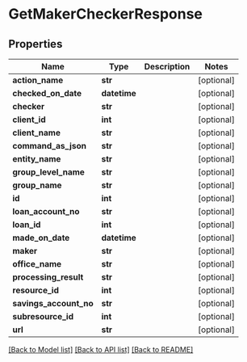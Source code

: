 # GetMakerCheckerResponse

## Properties
Name | Type | Description | Notes
------------ | ------------- | ------------- | -------------
**action_name** | **str** |  | [optional] 
**checked_on_date** | **datetime** |  | [optional] 
**checker** | **str** |  | [optional] 
**client_id** | **int** |  | [optional] 
**client_name** | **str** |  | [optional] 
**command_as_json** | **str** |  | [optional] 
**entity_name** | **str** |  | [optional] 
**group_level_name** | **str** |  | [optional] 
**group_name** | **str** |  | [optional] 
**id** | **int** |  | [optional] 
**loan_account_no** | **str** |  | [optional] 
**loan_id** | **int** |  | [optional] 
**made_on_date** | **datetime** |  | [optional] 
**maker** | **str** |  | [optional] 
**office_name** | **str** |  | [optional] 
**processing_result** | **str** |  | [optional] 
**resource_id** | **int** |  | [optional] 
**savings_account_no** | **str** |  | [optional] 
**subresource_id** | **int** |  | [optional] 
**url** | **str** |  | [optional] 

[[Back to Model list]](../README.md#documentation-for-models) [[Back to API list]](../README.md#documentation-for-api-endpoints) [[Back to README]](../README.md)

